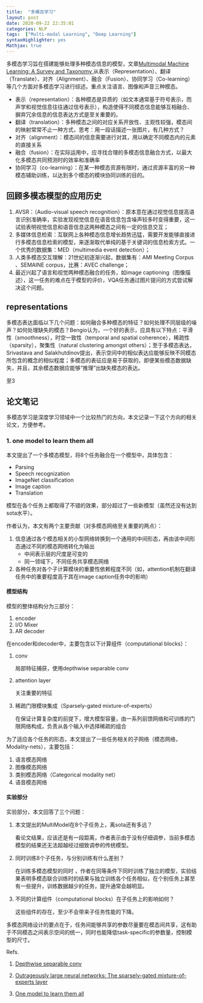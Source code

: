 ```yaml
---
title:  "多模态学习"
layout: post
date: 2020-09-22 22:35:01
categories: NLP
tags:  ["Multi-modal Learning", "Deep Learning"]
syntaxHighlighter: yes
Mathjax: true
---
```


多模态学习旨在搭建能够处理多种模态信息的模型，文章[Multimodal Machine Learning: A Survey and Taxonomy ](https://arxiv.org/pdf/1705.09406.pdf) 从表示（Representation）、翻译（Translate）、对齐（Alignment）、融合（Fusion）、协同学习（Co-learning）等几个方面对多模态学习进行综述。重点关注语言、图像和声音三种模态。

- 表示（representation）：各种模态是异质的（如文本通常基于符号表示，而声学和视觉信息往往通过信号表示），构造使得不同模态信息能够互相融合、摒弃冗余信息的信息表达方式是至关重要的。
- 翻译（translation）：多种模态之间的对应关系开放性、主观性较强，模态间的映射常常不止一种方式，思考：用一段话描述一张图片，有几种方式？
- 对齐（alignment）：模态间的信息需要进行对其，用以确定不同模态内的元素的直接关系
- 融合（fusion）：在实际运用中，应寻找合理的多模态信息融合方式，以最大化多模态共同预测时的效率和准确率
- 协同学习（co-learning）：在某一种模态资源有限时，通过资源丰富的另一种模态辅助训练，以达到多个模态的模块协同训练的目的。



## 回顾多模态模型的应用历史

1. AVSR：（Audio-visual speech recognition）：原本意在通过视觉信息提高语言识别准确率，实验发现视觉信息在语音信息包含噪声较多时变得重要，这一试验表明视觉信息和语音信息这两种模态之间有一定的信息交互；
2. 多媒体信息检索：互联网上各种模态信息增长趋势迅猛，需要开发能够直接进行多模态信息检索的模型，来逐渐取代单纯的基于关键词的信息检索方式。一个优秀的数据集：MED（multimedia event detection）；
3. 人类多模态交互理解：21世纪初逐渐兴起，数据集有：AMI Meeting Corpus 、SEMAINE corpus，比赛：AVEC challenge；
4. 最近兴起了语言和视觉两种模态融合的任务，如image captioning（图像描述），这一任务的难点在于模型的评价，VQA任务通过图片提问的方式尝试解决这个问题。



## representations

多模态表达面临以下几个问题：如何融合多种模态的特征？如何处理不同层级的噪声？如何处理缺失的模态？Bengio认为，一个好的表示，应具有以下特点：平滑性（smoothness），时空一致性（temporal and spatial coherence），稀疏性（sparsity），聚集性（natural clustering amongst others）；至于多模态表达，Srivastava and Salakhutdinov提出，表示空间中的相似表达应能够反映不同模态所包含的概念的相似程度；多模态的表征应是易于获取的，即便某些模态数据缺失，并且，其余模态数据应能够“推理”出缺失模态的表达。

至3


## 论文笔记
多模态学习是深度学习领域中一个比较热门的方向，本文记录一下这个方向的相关论文，方便参考。

### 1. one model to learn them all

本文提出了一个多模态模型，将8个任务融合在一个模型中，具体包含：

- Parsing
- Speech recognization
- ImageNet classification
- Image caption
- Translation

模型在各个任务上都取得了不错的效果，部分超过了一些新模型（虽然还没有达到sota水平）。

作者认为，本文有两个主要贡献（对多模态网络至关重要的两点）：

1. 信息通过各个模态相关的小型网络转换到一个通用的中间形态，再由该中间形态通过不同的模态网络转化为输出
   - 中间表示层的尺度是可变的
   - 同一领域下，不同任务共享模态网络
2. 各种任务对各个子计算模块的重要性依赖程度不同（如，attention机制在翻译任务中的重要程度高于其在image caption任务中的影响）

#### 模型结构

模型的整体结构分为三部分：

1. encoder
2. I/O Mixer
3. AR decoder

在encoder和decoder中，主要包含以下计算组件（computational blocks）：

1. conv

   局部特征捕获，使用depthwise separable conv

2. attention layer

   关注重要的特征

3. 稀疏门限模块集成（Sparsely-gated mixture-of-experts）

   在保证计算复杂度的前提下，增大模型容量，由一系列前馈网络和可训练的门限网络构成，负责从各个输入中选择稀疏的组合

为了适应各个任务的形态，本文提出了一些任务相关的子网络（模态网络，Modality-nets），主要包括：

1. 语言模态网络
2. 图像模态网络
3. 类别模态网络（Categorical modality net）
4. 语音模态网络

#### 实验部分

实验部分，本文回答了三个问题：

1. 本文提出的MultiModel在8个子任务上，离sota还有多远？

   看论文结果，应该还是有一段距离，作者表示由于没有仔细调参，当前多模态模型的结果还无法超越经过细致调参的传统模型。

2. 同时训练8个子任务，与分别训练有什么差别？

   在训练多模态模型的同时 ，作者在同等条件下同时训练了独立的模型，实验结果表明多模态联合训练时的结果与独立训练各个任务相似，在个别任务上甚至有一些提升，训练数据越少的任务，提升通常会越明显。

3. 不同的计算组件（computational blocks）在子任务上的影响如何？

   这些组件的存在，至少不会带来子任务性能的下降。

多模态网络设计的要点在于，任务间能够共享的参数尽量要在模态间共享，这有助于不同模态之间表示空间的统一，同时也能降低task-specific的参数量，控制模型的尺寸。



Refs.

1. [Depthwise separable conv](http://arxiv.org/abs/1610.02357)

2. [Outrageously large neural networks: The sparsely-gated mixture-of-experts layer](https://arxiv.org/abs/1701.06538)

3. [One model to learn them all](https://arxiv.org/pdf/1706.05137.pdf)



